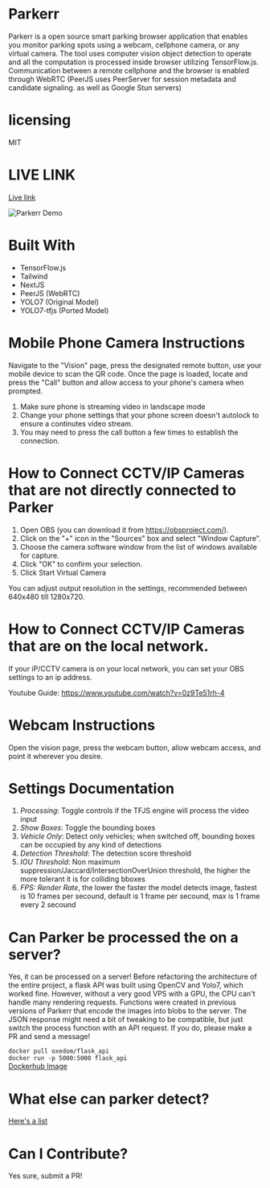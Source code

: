 # Parkerr

Parkerr is a open source smart parking browser application that enables you monitor parking spots using a webcam, cellphone camera, or any virtual camera. The tool uses computer vision object detection to operate and all the computation is processed inside browser utilizing TensorFlow.js. Communication between a remote cellphone and the browser is enabled through WebRTC (PeerJS uses PeerServer for session metadata and candidate signaling. as well as Google Stun servers)

# licensing 
MIT

# LIVE LINK

[Live link](https://www.parkerr.org/)

![Parkerr Demo](https://i.imgur.com/JSEIqFD.png)

# Built With

- TensorFlow.js
- Tailwind
- NextJS
- PeerJS (WebRTC)
- YOLO7 (Original Model)
- YOLO7-tfjs (Ported Model)

# Mobile Phone Camera Instructions

Navigate to the "Vision" page, press the designated remote button, use your mobile device to scan the QR code. Once the page is loaded, locate and press the "Call" button and allow access to your phone's camera when prompted.

1. Make sure phone is streaming video in landscape mode
2. Change your phone settings that your phone screen doesn't autolock to ensure a continutes video stream.
3. You may need to press the call button a few times to establish the connection.

# How to Connect CCTV/IP Cameras that are not directly connected to Parker

1. Open OBS (you can download it from https://obsproject.com/).
2. Click on the "+" icon in the "Sources" box and select "Window Capture".
3. Choose the camera software window from the list of windows available for capture.
4. Click "OK" to confirm your selection.
5. Click Start Virtual Camera

You can adjust output resolution in the settings, recommended between 640x480 till 1280x720.

# How to Connect CCTV/IP Cameras that are on the local network.

If your iP/CCTV camera is on your local network, you can set your OBS settings to an ip address.

Youtube Guide:
https://www.youtube.com/watch?v=0z9Te51rh-4

# Webcam Instructions

Open the vision page, press the webcam button, allow webcam access, and point it wherever you desire.

# Settings Documentation

1. _Processing_: Toggle controls if the TFJS engine will process the video input
2. _Show Boxes_: Toggle the bounding boxes
3. _Vehicle Only_: Detect only vehicles; when switched off, bounding boxes can be occupied by any kind of detections
4. _Detection Threshold_: The detection score threshold
5. _IOU Threshold_: Non maximum suppression/Jaccard/IntersectionOverUnion threshold, the higher the more tolerant it is for colliding bboxes
6. _FPS: Render Rate_, the lower the faster the model detects image, fastest is 10 frames per secound, default is 1 frame per secound, max is 1 frame every 2 secound

# Can Parker be processed the on a server?

Yes, it can be processed on a server! Before refactoring the architecture of the entire project, a flask API was built using OpenCV and Yolo7, which worked fine. However, without a very good VPS with a GPU, the CPU can't handle many rendering requests. Functions were created in previous versions of Parkerr that encode the images into blobs to the server. The JSON response might need a bit of tweaking to be compatible, but just switch the process function with an API request. If you do, please make a PR and send a message!

`docker pull oxedom/flask_api` <br/>
`docker run -p 5000:5000 flask_api` <br/>
[Dockerhub Image](https://hub.docker.com/repository/docker/oxedom/flask_api/) <br/>

# What else can parker detect?

[Here's a list](https://github.com/oxedom/parker/blob/main/client/libs/labels.json)

# Can I Contribute?

Yes sure, submit a PR!
